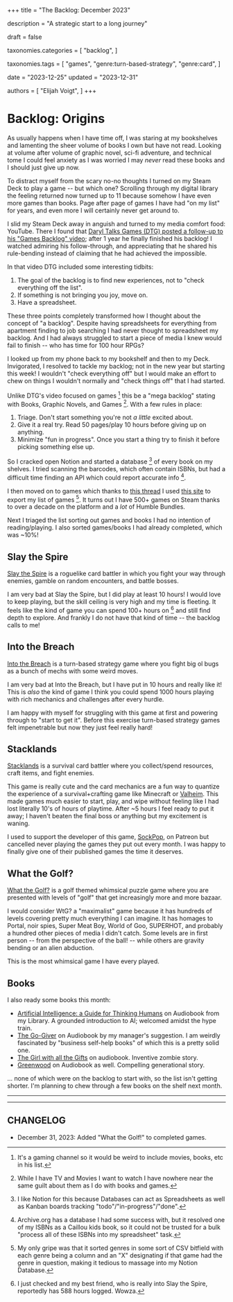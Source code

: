 +++
title = "The Backlog: December 2023"

description = "A strategic start to a long journey"

draft = false

taxonomies.categories = [
    "backlog",
]

taxonomies.tags = [
    "games",
    "genre:turn-based-strategy",
    "genre:card",
]

date = "2023-12-25"
updated = "2023-12-31"

authors = [
  "Elijah Voigt",
]
+++

# Backlog: Origins

As usually happens when I have time off, I was staring at my bookshelves and lamenting the sheer volume of books I own but have not read.
Looking at volume after volume of graphic novel, sci-fi adventure, and technical tome I could feel anxiety as I was worried I may _never_ read these books and I should just give up now.

To distract myself from the scary no-no thoughts I turned on my Steam Deck to play a game -- but which one?
Scrolling through my digital library the feeling returned now turned up to 11 because somehow I have even more games than books.
Page after page of games I have had "on my list" for years, and even more I will certainly never get around to.

I slid my Steam Deck away in anguish and turned to my media comfort food: YouTube.
There I found that [Daryl Talks Games (DTG) posted a follow-up to his "Games Backlog" video][dtg]; after 1 year he finally finished his backlog!
I watched admiring his follow-through, and appreciating that he shared his rule-bending instead of claiming that he had achieved the impossible.

In that video DTG included some interesting tidbits:
1. The goal of the backlog is to find new experiences, not to "check everything off the list".
2. If something is not bringing you joy, move on.
3. Have a spreadsheet.

These three points completely transformed how I thought about the concept of "a backlog".
Despite having spreadsheets for everything from apartment finding to job searching I had never thought to spreadsheet my backlog.
And I had always struggled to start a piece of media I knew would fail to finish -- who has time for 100 hour RPGs?

I looked up from my phone back to my bookshelf and then to my Deck.
Invigorated, I resolved to tackle my backlog; not in the new year but starting this week!
I wouldn't "check everything off" but I would make an effort to chew on things I wouldn't normally and "check things off" that I had started.

Unlike DTG's video focused on games [^1] this be a "mega backlog" stating with Books, Graphic Novels, and Games [^2].
With a few rules in place:

1. Triage. Don't start something you're not _a little_ excited about.
2. Give it a real try. Read 50 pages/play 10 hours before giving up on anything.
3. Minimize "fun in progress". Once you start a thing try to finish it before picking something else up.

So I cracked open Notion and started a database [^3] of every book on my shelves.
I tried scanning the barcodes, which often contain ISBNs, but had a difficult time finding an API which could report accurate info [^4].

I then moved on to games which thanks to [this thread][thread] I used [this site][export] to export my list of games [^5].
It turns out I have 500+ games on Steam thanks to over a decade on the platform and a _lot_ of Humble Bundles.

Next I triaged the list sorting out games and books I had no intention of reading/playing.
I also sorted games/books I had already completed, which was ~10%!

## Slay the Spire

[Slay the Spire][spire] is a roguelike card battler in which you fight your way through enemies, gamble on random encounters, and battle bosses.

I am very bad at Slay the Spire, but I did play at least 10 hours!
I would love to keep playing, but the skill ceiling is very high and my time is fleeting.
It feels like the kind of game you can spend 100+ hours on [^6] and still find depth to explore.
And frankly I do not have that kind of time -- the backlog calls to me!

## Into the Breach

[Into the Breach][breach] is a turn-based strategy game where you fight big ol bugs as a bunch of mechs with some weird moves.

I am very bad at Into the Breach, but I have put in 10 hours and really like it!
This is *also* the kind of game I think you could spend 1000 hours playing with rich mechanics and challenges after every hurdle.

I am happy with myself for struggling with this game at first and powering through to "start to get it".
Before this exercise turn-based strategy games felt impenetrable but now they just feel really hard!

## Stacklands

[Stacklands][stack] is a survival card battler where you collect/spend resources, craft items, and fight enemies.

This game is really cute and the card mechanics are a fun way to quantize the experience of a survival+crafting game like Minecraft or [Valheim][valheim].
This made games much easier to start, play, and wipe without feeling like I had lost literally 10's of hours of playtime.
After ~5 hours I feel ready to put it away; I haven't beaten the final boss or anything but my excitement is waning.

I used to support the developer of this game, [SockPop][sockpop], on Patreon but cancelled never playing the games they put out every month.
I was happy to finally give one of their published games the time it deserves.

## What the Golf?

[What the Golf?][golf] is a golf themed whimsical puzzle game where you are presented with levels of "golf" that get increasingly more and more bazaar.

I would consider WtG? a "maximalist" game because it has hundreds of levels covering pretty much everything I can imagine.
It has homages to Portal, noir spies, Super Meat Boy, World of Goo, SUPERHOT, and probably a hundred other pieces of media I didn't catch.
Some levels are in first person -- from the perspective of the ball! -- while others are gravity bending or an alien abduction.

This is the most whimsical game I have every played.

## Books

I also ready some books this month:
* [Artificial Intelligence: a Guide for Thinking Humans](https://openlibrary.org/works/OL20666330W/) on Audiobook from my Library. A grounded introduction to AI; welcomed amidst the hype train.
* [The Go-Giver](https://openlibrary.org/works/OL15009577W/) on Audiobook by my manager's suggestion. I am weirdly fascinated by "business self-help books" of which this is a pretty solid one.
* [The Girl with all the Gifts](https://openlibrary.org/works/OL17038327W/) on audiobook. Inventive zombie story.
* [Greenwood](https://openlibrary.org/works/OL20649376W/Greenwood) on Audiobook as well. Compelling generational story.

... none of which were on the backlog to start with, so the list isn't getting shorter.
I'm planning to chew through a few books on the shelf next month.

---

[^1]: It's a gaming channel so it would be weird to include movies, books, etc in his list.

[^2]: While I have TV and Movies I want to watch I have nowhere near the same guilt about them as I do with books and games.

[^3]: I like Notion for this because Databases can act as Spreadsheets as well as Kanban boards tracking "todo"/"in-progress"/"done".

[^4]: Archive.org has a database I had some success with, but it resolved one of my ISBNs as a Caillou kids book, so it could not be trusted for a bulk "process all of these ISBNs into my spreadsheet" task.

[^5]: My only gripe was that it sorted genres in some sort of CSV bitfield with each genre being a column and an "X" designating if that game had the genre in question, making it tedious to massage into my Notion Database.

[^6]: I just checked and my best friend, who is really into Slay the Spire, reportedly has 588 hours logged. Wowza.

---

## CHANGELOG

* December 31, 2023: Added "What the Golf!" to completed games.

[dtg]: https://youtu.be/BuszSUI_qBY
[thread]: https://www.reddit.com/r/Steam/comments/sh40yw/
[export]: https://www.lorenzostanco.com/lab/steam
[spire]: https://www.megacrit.com/
[breach]: https://subsetgames.com/itb.html
[stack]: https://sokpop.itch.io/stacklands
[valheim]: https://www.valheimgame.com/
[sockpop]: https://sokpop.itch.io/
[golf]: https://whatthegames.com/golf
